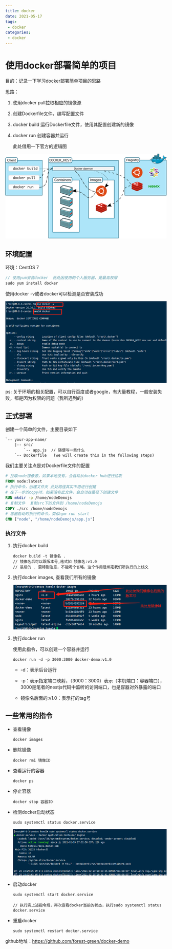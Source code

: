 ```yaml
---
title: docker
date: 2021-05-17
tags: 
 - docker
categories: 
 - docker
---
```


# 使用docker部署简单的项目

目的：记录一下学习docker部署简单项目的思路

思路：

1. 使用docker pull拉取相应的镜像源

2. 创建Dockerfile文件，编写配置文件

3. docker build 运行Dockerfile文件，使用其配置创建新的镜像

4. docker run 创建容器并运行

   

   此处借用一下官方的逻辑图

![docker逻辑图](./images/architecture.svg)



## 环境配置

环境：CentOS 7

```js
// 使用yum安装docker  此处因使用的个人服务器，是最高权限
sudo yum install docker
```

使用docker -v或者docker可以检测是否安装成功

![检测docker是否安装成功](./images/image01.png)



ps: 关于环境的相关配置，可以自行百度或者google，有大量教程，一般安装失败，都是因为权限的问题（我所遇到的）

## 正式部署

创建一个简单的文件，主要目录如下

```
`-- your-app-name/
    |-- src/
        `-- app.js  // 随便写一些什么
    `-- Dockerfile   (we will create this in the following steps)
```

我们主要关注点是对Dockerfile文件的配置

```dockerfile
# 拉取node镜像源，如果本地没有，会自动从docker hub进行拉取
FROM node:latest
# 执行命令，创建文件夹 此处路径其实不用进行创建
# 在下一步的copy时，如果没有此文件，会自动在路径下创建文件
RUN mkdir -p /home/nodeDemojs
# 复制文件  复制src下的文件到 /home/nodeDemojs
COPY ./src /home/nodeDemojs
# 容器启动时执行的命令，类似npm run start
CMD ["node", "/home/nodeDemojs/app.js"]
```

### 执行文件

1. 执行docker build

   ```shell
   docker build -t 镜像名 .
   // 镜像名后可以跟版本号,格式如 镜像名:v1.0
   // 最后的 . 要特别注意，不能呢个省略，这个作用是绑定我们所执行的上线文
   ```

2. 执行docker images, 查看我们所有的镜像

   ![查看我们当前的镜像](./images/image02.png)

3. 执行docker run

   使用此指令，可以创建一个容器并运行

   ```
   docker run -d -p 3000:3000 docker-demo:v1.0
   ```

   - -d：表示后台运行

   - -p：表示指定端口映射，（3000：3000）表示（本机端口：容器端口），3000是笔者的nestjs代码中监听的访问端口，也是容器对外暴露的端口

   - 镜像名后面的:v1.0：表示打的tag号

## 一些常用的指令

- 查看镜像

  ```
  docker images
  ```

  

- 删除镜像

  ```
  docker rmi 镜像ID
  ```

- 查看运行的容器

  ```
  docker ps
  ```

- 停止容器

  ```
  docker stop 容器ID
  ```

- 检测docker启动状态

  ```
  sudo systemctl status docker.service
  ```

  ![检测docker启动状态](./images/image03.png)

- 启动docker

  ```
  sudo systemctl start docker.service
  
  // 执行完上述指令后，再次查看docker当前的状态，执行sudo systemctl status docker.service
  ```

  

- 重启docker

  ```
  sudo systemctl restart docker.service
  ```



github地址：https://github.com/forest-green/docker-demo
